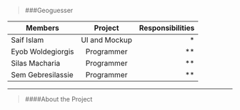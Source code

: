 >###Geoguesser

| Members               | Project       | Responsibilities  |
| ----------------------|:-------------:| -----------------:|
| Saif Islam            | UI and Mockup | *                 |
| Eyob Woldegiorgis     | Programmer    | **                |
| Silas Macharia        | Programmer    | **                |
| Sem Gebresilassie     | Programmer    | **                |
---
	
>####About the Project


